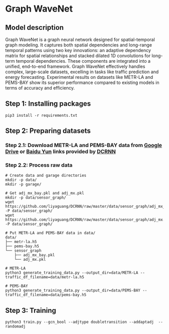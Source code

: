 # Graph WaveNet

## Model description

Graph WaveNet is a graph neural network designed for spatial-temporal graph
modeling. It captures both spatial dependencies and long-range temporal patterns
using two key innovations: an adaptive dependency matrix for spatial
relationships and stacked dilated 1D convolutions for long-term temporal
dependencies. These components are integrated into a unified, end-to-end
framework. Graph WaveNet effectively handles complex, large-scale datasets,
excelling in tasks like traffic prediction and energy forecasting. Experimental
results on datasets like METR-LA and PEMS-BAY show its superior performance
compared to existing models in terms of accuracy and efficiency.

## Step 1: Installing packages

```shell
pip3 install -r requirements.txt
```

## Step 2: Preparing datasets

### Step 2.1: Download METR-LA and PEMS-BAY data from [Google Drive](https://drive.google.com/open?id=10FOTa6HXPqX8Pf5WRoRwcFnW9BrNZEIX) or [Baidu Yun](https://pan.baidu.com/s/14Yy9isAIZYdU__OYEQGa_g) links provided by [DCRNN](https://github.com/liyaguang/DCRNN)

### Step 2.2: Process raw data

```shell
# Create data and garage directories
mkdir -p data/
mkdir -p garage/

# Get adj_mx_bay.pkl and adj_mx.pkl
mkdir -p data/sensor_graph/
wget https://github.com/liyaguang/DCRNN/raw/master/data/sensor_graph/adj_mx_bay.pkl -P data/sensor_graph/
wget https://github.com/liyaguang/DCRNN/raw/master/data/sensor_graph/adj_mx.pkl -P data/sensor_graph/

# Put METR-LA and PEMS-BAY data in data/
data/
├── metr-la.h5
├── pems-bay.h5
└── sensor_graph
    ├── adj_mx_bay.pkl
    └── adj_mx.pkl

# METR-LA
python3 generate_training_data.py --output_dir=data/METR-LA --traffic_df_filename=data/metr-la.h5

# PEMS-BAY
python3 generate_training_data.py --output_dir=data/PEMS-BAY --traffic_df_filename=data/pems-bay.h5

```

## Step 3: Training

```shell
python3 train.py --gcn_bool --adjtype doubletransition --addaptadj  --randomadj
```
